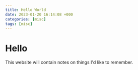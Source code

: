 ```yaml
---
title: Hello World
date: 2023-01-20 16:14:08 +000
categories: [misc]
tags: [misc]
---
```


# Hello

This website will contain notes on things I'd like to remember.